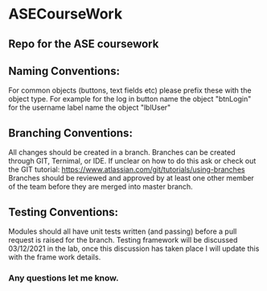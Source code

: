 # ASECourseWork
## Repo for the ASE coursework

## Naming Conventions:
  For common objects (buttons, text fields etc) please prefix these with the object type.
  For example for the log in button name the object "btnLogin"
              for the username label name the object "lblUser"
              
## Branching Conventions:
  All changes should be created in a branch. Branches can be created through GIT, Ternimal, or IDE.
  If unclear on how to do this ask or check out the GIT tutorial: https://www.atlassian.com/git/tutorials/using-branches
  Branches should be reviewed and approved by at least one other member of the team before they are merged into master branch.
  
## Testing Conventions:
  Modules should all have unit tests written (and passing) before a pull request is raised for the branch.
  Testing framework will be discussed 03/12/2021 in the lab, once this discussion has taken place I will update this with the frame work details.
  
  ### Any questions let me know.
